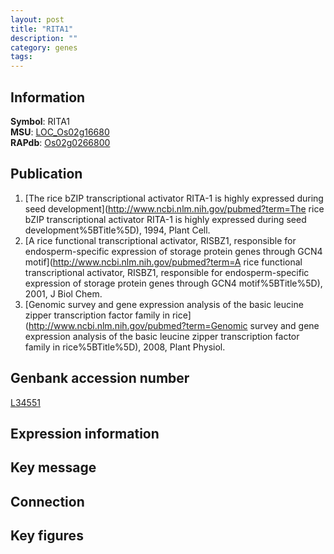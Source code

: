 ```yaml
---
layout: post
title: "RITA1"
description: ""
category: genes
tags: 
---
```


## Information
__Symbol__: RITA1  
__MSU__: [LOC_Os02g16680](http://rice.plantbiology.msu.edu/cgi-bin/ORF_infopage.cgi?orf=LOC_Os02g16680)  
__RAPdb__: [Os02g0266800](http://rapdb.dna.affrc.go.jp/viewer/gbrowse_details/irgsp1?name=Os02g0266800)  

## Publication
1. [The rice bZIP transcriptional activator RITA-1 is highly expressed during seed development](http://www.ncbi.nlm.nih.gov/pubmed?term=The rice bZIP transcriptional activator RITA-1 is highly expressed during seed development%5BTitle%5D), 1994, Plant Cell.
2. [A rice functional transcriptional activator, RISBZ1, responsible for endosperm-specific expression of storage protein genes through GCN4 motif](http://www.ncbi.nlm.nih.gov/pubmed?term=A rice functional transcriptional activator, RISBZ1, responsible for endosperm-specific expression of storage protein genes through GCN4 motif%5BTitle%5D), 2001, J Biol Chem.
3. [Genomic survey and gene expression analysis of the basic leucine zipper transcription factor family in rice](http://www.ncbi.nlm.nih.gov/pubmed?term=Genomic survey and gene expression analysis of the basic leucine zipper transcription factor family in rice%5BTitle%5D), 2008, Plant Physiol.

## Genbank accession number
[L34551](http://www.ncbi.nlm.nih.gov/nuccore/L34551)  

## Expression information

## Key message

## Connection

## Key figures


